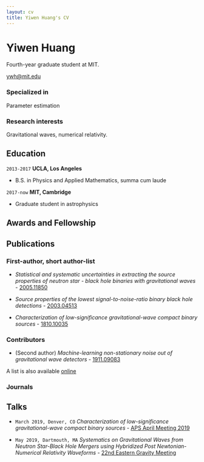 ```yaml
---
layout: cv
title: Yiwen Huang's CV
---
```

# Yiwen Huang
Fourth-year graduate student at MIT.

<div id="webaddress">
<a href="email">ywh@mit.edu</a>
</div>


### Specialized in

Parameter estimation


### Research interests

Gravitational waves,  numerical relativity.


## Education

`2013-2017`
__UCLA, Los Angeles__
- B.S. in Physics and Applied Mathematics, summa cum laude

`2017-now`
__MIT, Cambridge__
- Graduate student in astrophysics


## Awards and Fellowship





## Publications

### First-author, short author-list
- _Statistical and systematic uncertainties in extracting the source properties of neutron star - black hole binaries with gravitational waves_ - [2005.11850](https://arxiv.org/abs/2005.11850)

- _Source properties of the lowest signal-to-noise-ratio binary black hole detections_ - [2003.04513](https://arxiv.org/abs/2003.04513)

- _Characterization of low-significance gravitational-wave compact binary sources_ - [1810.10035](https://arxiv.org/abs/1810.10035)

### Contributors
- (Second author) _Machine-learning non-stationary noise out of gravitational wave detectors_ - [1911.09083](https://arxiv.org/abs/1911.09083)

A list is also available [online](https://scholar.google.com/citations?user=JcQEUqsAAAAJ&hl=en&authuser=2)

### Journals


## Talks

- `March 2019, Denver, CO` _Characterization of low-significance gravitational-wave compact binary sources_ - [APS April Meeting 2019](http://meetings.aps.org/Meeting/APR19/Session/B17.4)

- `May 2019, Dartmouth, MA` _Systematics on Gravitational Waves from Neutron Star-Black Hole Mergers using Hybridized Post Newtonian-Numerical Relativity Waveforms_ - [22nd Eastern Gravity Meeting](http://cscvr1.umassd.edu/events/EGM2019/schedule.html)

<!-- ### Footer

Last updated: July 2020


